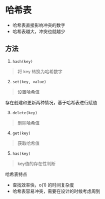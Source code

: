 # 哈希表

- 哈希表直接影响冲突的数字
- 哈希表越大，冲突也就越少


## 方法

1. `hash(key)`

> 将 key 转换为哈希数字

2. `set(key, value)`

> 设置哈希值

存在创建和更新两种情况，基于哈希表进行赋值

3. `delete(key)`

> 删除哈希值

4. `get(key)`

> 获取哈希值

5. `has(key)`

> key值的存在性判断


哈希表特点

- 查找效率快，o(1) 的时间复杂度
- 哈希表容易冲突，需要在设计的时候考虑周到
